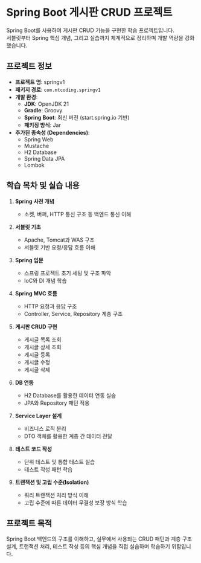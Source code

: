 # Spring Boot 게시판 CRUD 프로젝트

Spring Boot를 사용하여 게시판 CRUD 기능을 구현한 학습 프로젝트입니다.  
서블릿부터 Spring 핵심 개념, 그리고 실습까지 체계적으로 정리하며 개발 역량을 강화했습니다.

## 프로젝트 정보

- **프로젝트 명**: springv1
- **패키지 경로**: `com.mtcoding.springv1`
- **개발 환경**:
    - **JDK**: OpenJDK 21
    - **Gradle**: Groovy
    - **Spring Boot**: 최신 버전 (start.spring.io 기반)
    - **패키징 방식**: Jar
- **추가된 종속성 (Dependencies)**:
    - Spring Web
    - Mustache
    - H2 Database
    - Spring Data JPA
    - Lombok

## 학습 목차 및 실습 내용

1. **Spring 사전 개념**
    - 소켓, 버퍼, HTTP 통신 구조 등 백엔드 통신 이해

2. **서블릿 기초**
    - Apache, Tomcat과 WAS 구조
    - 서블릿 기반 요청/응답 흐름 이해

3. **Spring 입문**
    - 스프링 프로젝트 초기 세팅 및 구조 파악
    - IoC와 DI 개념 학습

4. **Spring MVC 흐름**
    - HTTP 요청과 응답 구조
    - Controller, Service, Repository 계층 구조

5. **게시판 CRUD 구현**
    - 게시글 목록 조회
    - 게시글 상세 조회
    - 게시글 등록
    - 게시글 수정
    - 게시글 삭제

6. **DB 연동**
    - H2 Database를 활용한 데이터 연동 실습
    - JPA와 Repository 패턴 적용

7. **Service Layer 설계**
    - 비즈니스 로직 분리
    - DTO 객체를 활용한 계층 간 데이터 전달

8. **테스트 코드 작성**
    - 단위 테스트 및 통합 테스트 실습
    - 테스트 작성 패턴 학습

9. **트랜잭션 및 고립 수준(Isolation)**
    - 쿼리 트랜잭션 처리 방식 이해
    - 고립 수준에 따른 데이터 무결성 보장 방식 학습

## 프로젝트 목적

Spring Boot 백엔드의 구조를 이해하고, 실무에서 사용되는 CRUD 패턴과 계층 구조 설계, 트랜잭션 처리, 테스트 작성 등의 핵심 개념을 직접 실습하며 학습하기 위함입니다.
